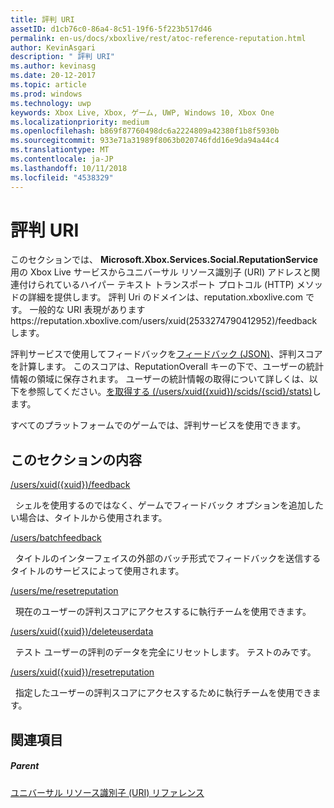 ```yaml
---
title: 評判 URI
assetID: d1cb76c0-86a4-8c51-19f6-5f223b517d46
permalink: en-us/docs/xboxlive/rest/atoc-reference-reputation.html
author: KevinAsgari
description: " 評判 URI"
ms.author: kevinasg
ms.date: 20-12-2017
ms.topic: article
ms.prod: windows
ms.technology: uwp
keywords: Xbox Live, Xbox, ゲーム, UWP, Windows 10, Xbox One
ms.localizationpriority: medium
ms.openlocfilehash: b869f87760498dc6a2224809a42380f1b8f5930b
ms.sourcegitcommit: 933e71a31989f8063b020746fdd16e9da94a44c4
ms.translationtype: MT
ms.contentlocale: ja-JP
ms.lasthandoff: 10/11/2018
ms.locfileid: "4538329"
---
```

# <a name="reputation-uris"></a>評判 URI
 
このセクションでは、 **Microsoft.Xbox.Services.Social.ReputationService**用の Xbox Live サービスからユニバーサル リソース識別子 (URI) アドレスと関連付けられているハイパー テキスト トランスポート プロトコル (HTTP) メソッドの詳細を提供します。 評判 Uri のドメインは、reputation.xboxlive.com です。 一般的な URI 表現がありますhttps://reputation.xboxlive.com/users/xuid(2533274790412952)/feedbackします。 
 
評判サービスで使用してフィードバックを[フィードバック (JSON)](../../json/json-feedback.md)、評判スコアを計算します。 このスコアは、ReputationOverall キーの下で、ユーザーの統計情報の領域に保存されます。 ユーザーの統計情報の取得について詳しくは、以下を参照してください。[を取得する (/users/xuid({xuid})/scids/{scid}/stats)](../userstats/uri-usersxuidscidsscidstatsget.md)します。 
 
すべてのプラットフォームでのゲームでは、評判サービスを使用できます。
 
<a id="ID4EMB"></a>

 
## <a name="in-this-section"></a>このセクションの内容

[/users/xuid({xuid})/feedback](uri-reputationusersxuidfeedback.md)

&nbsp;&nbsp;シェルを使用するのではなく、ゲームでフィードバック オプションを追加したい場合は、タイトルから使用されます。

[/users/batchfeedback](uri-reputationusersbatchfeedback.md)

&nbsp;&nbsp;タイトルのインターフェイスの外部のバッチ形式でフィードバックを送信するタイトルのサービスによって使用されます。

[/users/me/resetreputation](uri-usersmeresetreputation.md)

&nbsp;&nbsp;現在のユーザーの評判スコアにアクセスするに執行チームを使用できます。

[/users/xuid({xuid})/deleteuserdata](uri-usersxuiddeleteuserdata.md)

&nbsp;&nbsp;テスト ユーザーの評判のデータを完全にリセットします。 テストのみです。

[/users/xuid({xuid})/resetreputation](uri-usersxuidresetreputation.md)

&nbsp;&nbsp;指定したユーザーの評判スコアにアクセスするために執行チームを使用できます。
 
<a id="ID4E5B"></a>

 
## <a name="see-also"></a>関連項目
 
<a id="ID4EAC"></a>

 
##### <a name="parent"></a>Parent 

[ユニバーサル リソース識別子 (URI) リファレンス](../atoc-xboxlivews-reference-uris.md)

   
